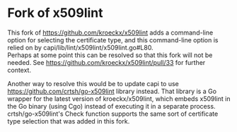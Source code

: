 # Fork of x509lint
This fork of https://github.com/kroeckx/x509lint adds a command-line option for selecting the certificate type, and this command-line option is relied on by capi/lib/lint/x509lint/x509lint.go#L80.  
Perhaps at some point this can be resolved so that this fork will not be needed. 
See https://github.com/kroeckx/x509lint/pull/33 for further context.

Another way to resolve this would be to update capi to use https://github.com/crtsh/go-x509lint library instead. That library is a Go wrapper for the latest version of kroeckx/x509lint, which embeds x509lint in the Go binary (using Cgo) instead of executing it in a separate process.  crtsh/go-x509lint's Check function supports the same sort of certificate type selection that was added in this fork.
